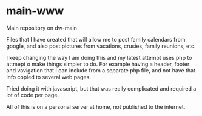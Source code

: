 # main-www
Main repository on dw-main

Files that I have created that will allow me to post family calendars from google, and also
post pictures from vacations, crusies, family reunions, etc.

I keep changing the way I am doing this and my latest attempt uses php to attmept o make
things simpler to do.  For example having a header, footer and vavigation that I can include
from a separate php file, and not have that info copied to several web pages.

Tried doing it with javascript, but that was really complicated and required a lot of code per page.

All of this is on a personal server at home, not published to the internet.
